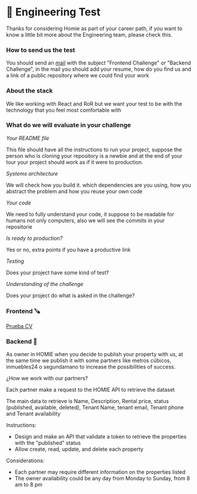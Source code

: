 # 🧠 Engineering Test

Thanks for considering Homie as part of your career path, if you want to know a little bit more about the Engineering team, please check this.

### How to send us the test

You should send an [mail](mailto:careers@homie.mx) with the subject "Frontend Challenge" or "Backend Challenge", in the mail you should add your resume, how do you find us and a link of a public repository where we could find your work

### About the stack

We like working with React and RoR but we want your test to be with the technology that you feel most comfortable with 

### What do we will evaluate in your challenge

*Your README file*

This file should have all the instructions to run your project, suppose the person who is cloning your repository is a newbie and at the end of your tour your project should work as if it were to production.

*Systems architecture*

We will check how you build it. which dependencies are you using, how you abstract the problem and how you reuse your own code

*Your code*

We need to fully understand your code, it suppose to be readable for humans not only computers, also we will see the commits in your repositorie

*Is ready to production?*

Yes or no, extra points if you have a productive link

*Testing*

Does your project have some kind of test?

*Understanding of the challenge*

Does your project do what is asked in the challenge?

### Frontend 🪚

[Prueba CV](https://www.notion.so/Prueba-CV-3593259c45b24634b08ec2148cfd7715)


### Backend 🧱
As owner in HOMIE when you decide to publish your property with us, at the same time we publish it with some partners like metros cúbicos, inmuebles24 o segundamano to increase the possibilities of success.

¿How we work with our partners?

Each partner make a request to the HOMIE API to retrieve the dataset 

The main data to retrieve is Name, Description, Rental price, status (published, available, deleted), Tenant Name, tenant email, Tenant phone and Tenant availability

Instructions:

- Design and make an API that validate a token to retrieve the properties with the "published" status
- Allow create, read, update, and delete each property

Considerations:

- Each partner may require different information on the properties listed
- The owner availability could be any day from Monday to Sunday, from 8 am to 8 pm

